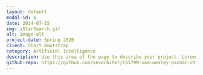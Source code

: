 ```yaml
---
layout: default
modal-id: 6
date: 2014-07-15
img: aStarSearch.gif
alt: image-alt
project-date: Spring 2020
client: Start Bootstrap
category: Artificial Intelligence
description: Use this area of the page to describe your project. Lorem ipsum dolor sit amet, consectetur adipisicing elit. Mollitia neque assumenda ipsam nihil, molestias magnam, recusandae quos quis inventore quisquam velit asperiores, vitae? Reprehenderit soluta, eos quod consequuntur itaque. Nam.
github-repo: https://github.com/sevarbiter/CS179M-sam-wesley-pacman-ctf-version-0
---
```

